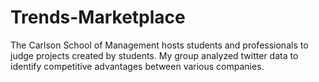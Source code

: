 # Trends-Marketplace
The Carlson School of Management hosts students and professionals to judge projects created by students. My group analyzed twitter data to identify competitive advantages between various companies.
